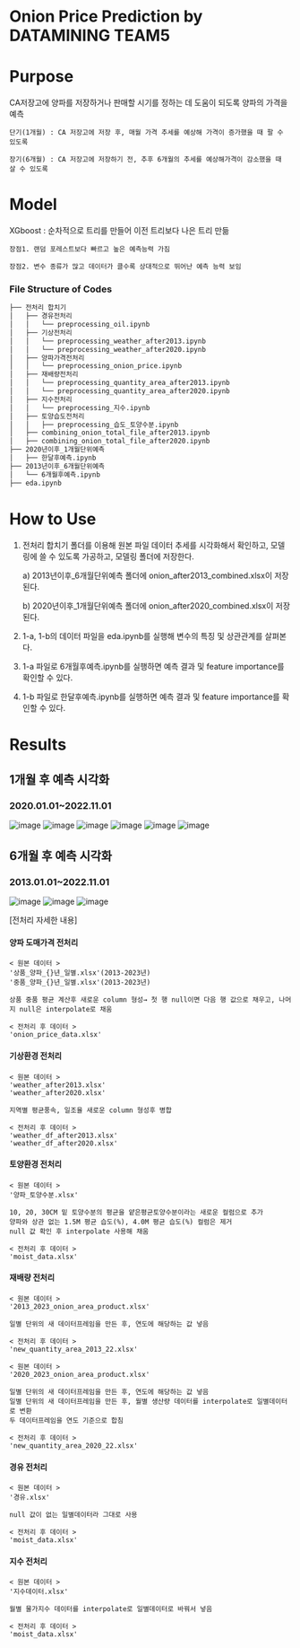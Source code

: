 # Onion Price Prediction by DATAMINING TEAM5 

# Purpose
CA저장고에 양파를 저장하거나 판매할 시기를 정하는 데 도움이 되도록 양파의 가격을 예측

    단기(1개월) : CA 저장고에 저장 후, 매월 가격 추세를 예상해 가격이 증가했을 때 팔 수 있도록
    
    장기(6개월) : CA 저장고에 저장하기 전, 추후 6개월의 추세를 예상해가격이 감소했을 때 살 수 있도록

# Model
XGboost : 순차적으로 트리를 만들어 이전 트리보다 나은 트리 만듦

    장점1. 랜덤 포레스트보다 빠르고 높은 예측능력 가짐
    
    장점2. 변수 종류가 많고 데이터가 클수록 상대적으로 뛰어난 예측 능력 보임


### File Structure of Codes

```bash
├── 전처리 합치기
│   ├── 경유전처리
│   │   └── preprocessing_oil.ipynb
│   ├── 기상전처리
│   │   └── preprocessing_weather_after2013.ipynb
│   │   └── preprocessing_weather_after2020.ipynb
│   ├── 양파가격전처리
│   │   └── preprocessing_onion_price.ipynb
│   ├── 재배량전처리
│   │   └── preprocessing_quantity_area_after2013.ipynb
│   │   └── preprocessing_quantity_area_after2020.ipynb
│   ├── 지수전처리
│   │   └── preprocessing_지수.ipynb
│   ├── 토양습도전처리
│   │   ├── preprocessing_습도_토양수분.ipynb
│   ├── combining_onion_total_file_after2013.ipynb
│   ├── combining_onion_total_file_after2020.ipynb
├── 2020년이후_1개월단위예측
│   ├── 한달후예측.ipynb
├── 2013년이후_6개월단위예측
│   └── 6개월후예측.ipynb
├── eda.ipynb
```


# How to Use
1. 전처리 합치기 폴더를 이용해 원본 파일 데이터 추세를 시각화해서 확인하고, 모델링에 쓸 수 있도록 가공하고, 모델링 폴더에 저장한다.
    
    a) 2013년이후_6개월단위예측 폴더에 onion_after2013_combined.xlsx이 저장된다.
    
    b) 2020년이후_1개월단위예측 폴더에 onion_after2020_combined.xlsx이 저장된다.
    
2. 1-a, 1-b의 데이터 파일을 eda.ipynb를 실행해 변수의 특징 및 상관관계를 살펴본다.
3. 1-a 파일로 6개월후예측.ipynb를 실행하면 예측 결과 및 feature importance를 확인할 수 있다.
4. 1-b 파일로 한달후예측.ipynb를 실행하면 예측 결과 및 feature importance를 확인할 수 있다.

# Results
## 1개월 후 예측 시각화
### 2020.01.01~2022.11.01 
![image](https://github.com/sunyeong007/DATAMINING_TEAM5_onion_price_prediction/assets/63898232/741f2588-3ab7-466f-b823-cb8c79eb1e20)
![image](https://github.com/sunyeong007/DATAMINING_TEAM5_onion_price_prediction/assets/63898232/b84b0aec-9882-4116-a5f8-56f24143216a)
![image](https://github.com/sunyeong007/DATAMINING_TEAM5_onion_price_prediction/assets/63898232/b903a052-fd44-40fd-bd7f-11efa495eea3)
![image](https://github.com/sunyeong007/DATAMINING_TEAM5_onion_price_prediction/assets/63898232/844ddac9-df65-4987-8f8f-1277ac2d0933)
![image](https://github.com/sunyeong007/DATAMINING_TEAM5_onion_price_prediction/assets/63898232/446447e3-f030-44df-b36c-54bfd7c2a8a2)
![image](https://github.com/sunyeong007/DATAMINING_TEAM5_onion_price_prediction/assets/63898232/004f0ea3-045f-4eb0-b10b-0b9515d50536)

## 6개월 후 예측 시각화
### 2013.01.01~2022.11.01 
![image](https://github.com/sunyeong007/DATAMINING_TEAM5_onion_price_prediction/assets/63898232/fded9c59-0354-4205-bca5-618fbb73143b)
![image](https://github.com/sunyeong007/DATAMINING_TEAM5_onion_price_prediction/assets/63898232/be48ff6d-b1e5-4024-a4ac-63757636b979)
![image](https://github.com/sunyeong007/DATAMINING_TEAM5_onion_price_prediction/assets/63898232/1da015a2-709d-40dd-af87-9c8d361e176b)





[전처리 자세한 내용]
#### 양파 도매가격 전처리
    < 원본 데이터 >
    '상품_양파_{}년_일별.xlsx'(2013-2023년)
    '중품_양파_{}년_일별.xlsx'(2013-2023년)
    
    상품 중품 평균 계산후 새로운 column 형성→ 첫 행 null이면 다음 행 값으로 채우고, 나머지 null은 interpolate로 채움
    
    < 전처리 후 데이터 >
    'onion_price_data.xlsx' 

#### 기상환경 전처리
    < 원본 데이터 >
    'weather_after2013.xlsx'
    'weather_after2020.xlsx'
    
    지역별 평균풍속, 일조율 새로운 column 형성후 병합
    
    < 전처리 후 데이터 >
    'weather_df_after2013.xlsx'
    'weather_df_after2020.xlsx' 
    
#### 토양환경 전처리
    < 원본 데이터 >
    '양파_토양수분.xlsx'
    
    10, 20, 30CM 밑 토양수분의 평균을 얕은평균토양수분이라는 새로운 컬럼으로 추가
    양파와 상관 없는 1.5M 평균 습도(%), 4.0M 평균 습도(%) 컬럼은 제거
    null 값 확인 후 interpolate 사용해 채움    
    
    < 전처리 후 데이터 >
    'moist_data.xlsx' 

#### 재배량 전처리
    < 원본 데이터 >
    '2013_2023_onion_area_product.xlsx'
    
    일별 단위의 새 데이터프레임을 만든 후, 연도에 해당하는 값 넣음   
    
    < 전처리 후 데이터 >
    'new_quantity_area_2013_22.xlsx'
    
    < 원본 데이터 >
    '2020_2023_onion_area_product.xlsx'
    
    일별 단위의 새 데이터프레임을 만든 후, 연도에 해당하는 값 넣음
    일별 단위의 새 데이터프레임을 만든 후, 월별 생산량 데이터를 interpolate로 일별데이터로 변환
    두 데이터프레임을 연도 기준으로 합침
    
    < 전처리 후 데이터 >
    'new_quantity_area_2020_22.xlsx'

#### 경유 전처리
    < 원본 데이터 >
    '경유.xlsx'
    
    null 값이 없는 일별데이터라 그대로 사용    
    
    < 전처리 후 데이터 >
    'moist_data.xlsx' 

#### 지수 전처리
    < 원본 데이터 >
    '지수데이터.xlsx'
    
    월별 물가지수 데이터를 interpolate로 일별데이터로 바꿔서 넣음  
    
    < 전처리 후 데이터 >
    'moist_data.xlsx' 
